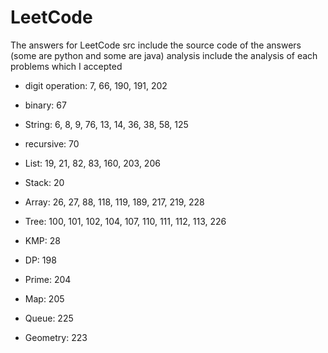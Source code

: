 # LeetCode
The answers for LeetCode
src include the source code of the answers (some are python and some are java)
analysis include the analysis of each problems which I accepted

 - digit operation: 7, 66, 190, 191, 202
 - binary: 67
 - String: 6, 8, 9, 76, 13, 14, 36, 38, 58, 125
 - recursive: 70
 
 - List: 19, 21, 82, 83, 160, 203, 206
 - Stack: 20
 - Array: 26, 27, 88, 118, 119, 189, 217, 219, 228
 - Tree: 100, 101, 102, 104, 107, 110, 111, 112, 113, 226
 
 - KMP: 28
 - DP: 198
 - Prime: 204
 - Map: 205
 - Queue: 225
 
 - Geometry: 223
